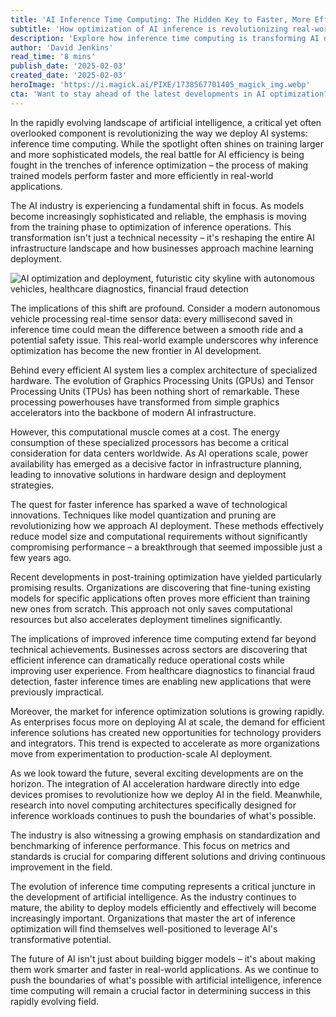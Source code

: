 ```yaml
---
title: 'AI Inference Time Computing: The Hidden Key to Faster, More Efficient Machine Learning'
subtitle: 'How optimization of AI inference is revolutionizing real-world machine learning applications'
description: 'Explore how inference time computing is transforming AI deployment, from autonomous vehicles to edge devices. Learn about the latest innovations in hardware optimization and the business implications of faster, more efficient machine learning models.'
author: 'David Jenkins'
read_time: '8 mins'
publish_date: '2025-02-03'
created_date: '2025-02-03'
heroImage: 'https://i.magick.ai/PIXE/1738567701405_magick_img.webp'
cta: 'Want to stay ahead of the latest developments in AI optimization? Follow us on LinkedIn for expert insights and analysis on inference computing and other cutting-edge AI technologies!'
---
```


In the rapidly evolving landscape of artificial intelligence, a critical yet often overlooked component is revolutionizing the way we deploy AI systems: inference time computing. While the spotlight often shines on training larger and more sophisticated models, the real battle for AI efficiency is being fought in the trenches of inference optimization – the process of making trained models perform faster and more efficiently in real-world applications.

The AI industry is experiencing a fundamental shift in focus. As models become increasingly sophisticated and reliable, the emphasis is moving from the training phase to optimization of inference operations. This transformation isn't just a technical necessity – it's reshaping the entire AI infrastructure landscape and how businesses approach machine learning deployment.

![AI optimization and deployment, futuristic city skyline with autonomous vehicles, healthcare diagnostics, financial fraud detection](https://i.magick.ai/PIXE/1738567701409_magick_img.webp)

The implications of this shift are profound. Consider a modern autonomous vehicle processing real-time sensor data: every millisecond saved in inference time could mean the difference between a smooth ride and a potential safety issue. This real-world example underscores why inference optimization has become the new frontier in AI development.

Behind every efficient AI system lies a complex architecture of specialized hardware. The evolution of Graphics Processing Units (GPUs) and Tensor Processing Units (TPUs) has been nothing short of remarkable. These processing powerhouses have transformed from simple graphics accelerators into the backbone of modern AI infrastructure.

However, this computational muscle comes at a cost. The energy consumption of these specialized processors has become a critical consideration for data centers worldwide. As AI operations scale, power availability has emerged as a decisive factor in infrastructure planning, leading to innovative solutions in hardware design and deployment strategies.

The quest for faster inference has sparked a wave of technological innovations. Techniques like model quantization and pruning are revolutionizing how we approach AI deployment. These methods effectively reduce model size and computational requirements without significantly compromising performance – a breakthrough that seemed impossible just a few years ago.

Recent developments in post-training optimization have yielded particularly promising results. Organizations are discovering that fine-tuning existing models for specific applications often proves more efficient than training new ones from scratch. This approach not only saves computational resources but also accelerates deployment timelines significantly.

The implications of improved inference time computing extend far beyond technical achievements. Businesses across sectors are discovering that efficient inference can dramatically reduce operational costs while improving user experience. From healthcare diagnostics to financial fraud detection, faster inference times are enabling new applications that were previously impractical.

Moreover, the market for inference optimization solutions is growing rapidly. As enterprises focus more on deploying AI at scale, the demand for efficient inference solutions has created new opportunities for technology providers and integrators. This trend is expected to accelerate as more organizations move from experimentation to production-scale AI deployment.

As we look toward the future, several exciting developments are on the horizon. The integration of AI acceleration hardware directly into edge devices promises to revolutionize how we deploy AI in the field. Meanwhile, research into novel computing architectures specifically designed for inference workloads continues to push the boundaries of what's possible.

The industry is also witnessing a growing emphasis on standardization and benchmarking of inference performance. This focus on metrics and standards is crucial for comparing different solutions and driving continuous improvement in the field.

The evolution of inference time computing represents a critical juncture in the development of artificial intelligence. As the industry continues to mature, the ability to deploy models efficiently and effectively will become increasingly important. Organizations that master the art of inference optimization will find themselves well-positioned to leverage AI's transformative potential.

The future of AI isn't just about building bigger models – it's about making them work smarter and faster in real-world applications. As we continue to push the boundaries of what's possible with artificial intelligence, inference time computing will remain a crucial factor in determining success in this rapidly evolving field.